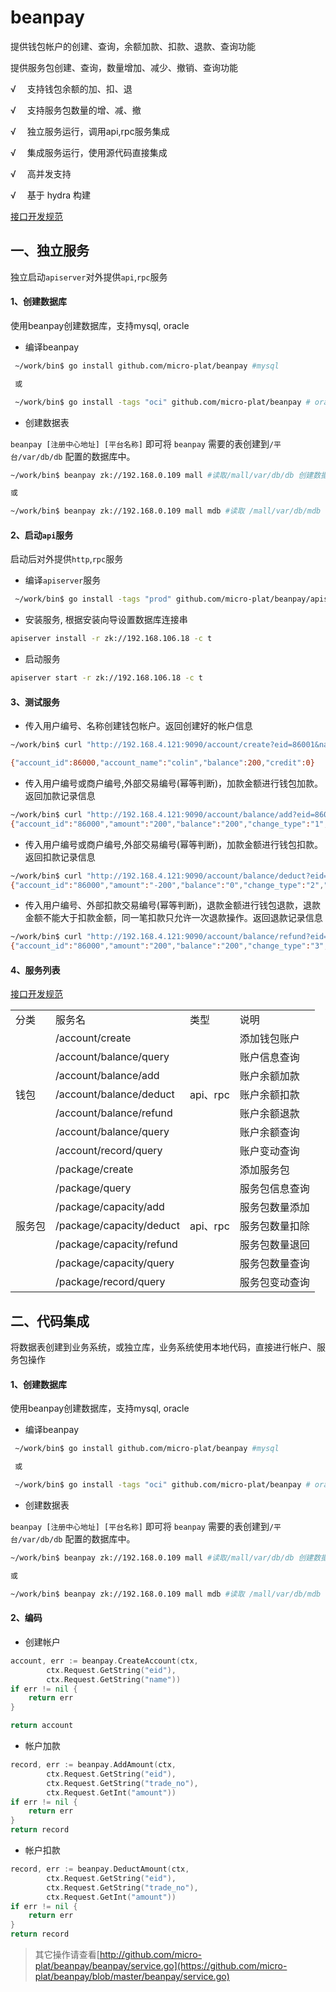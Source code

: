 # beanpay

提供钱包帐户的创建、查询，余额加款、扣款、退款、查询功能

提供服务包创建、查询，数量增加、减少、撤销、查询功能




√ 　支持钱包余额的加、扣、退

√ 　支持服务包数量的增、减、撤

√ 　独立服务运行，调用api,rpc服务集成

√ 　集成服务运行，使用源代码直接集成

√ 　高并发支持

√ 　基于 hydra 构建


[接口开发规范](https://github.com/micro-plat/beanpay/blob/master/api.md)

## 一、独立服务


独立启动`apiserver`对外提供`api`,`rpc`服务



#### 1、创建数据库

使用beanpay创建数据库，支持mysql, oracle

* 编译beanpay

```sh
 ~/work/bin$ go install github.com/micro-plat/beanpay #mysql

 或

 ~/work/bin$ go install -tags "oci" github.com/micro-plat/beanpay # oracle

```

* 创建数据表

`beanpay [注册中心地址] [平台名称]` 即可将 `beanpay` 需要的表创建到`/平台/var/db/db` 配置的数据库中。

```sh
~/work/bin$ beanpay zk://192.168.0.109 mall #读取/mall/var/db/db 创建数据库

或

~/work/bin$ beanpay zk://192.168.0.109 mall mdb #读取 /mall/var/db/mdb 创建数据库

```

#### 2、启动`api`服务

启动后对外提供`http`,`rpc`服务


* 编译`apiserver`服务

```sh
 ~/work/bin$ go install -tags "prod" github.com/micro-plat/beanpay/apiserver

```

* 安装服务, 根据安装向导设置数据库连接串

 ```sh
apiserver install -r zk://192.168.106.18 -c t
 ```

* 启动服务
```sh
apiserver start -r zk://192.168.106.18 -c t
```

#### 3、测试服务

* 传入用户编号、名称创建钱包帐户。返回创建好的帐户信息
```sh
~/work/bin$ curl "http://192.168.4.121:9090/account/create?eid=86001&name=colin"

{"account_id":86000,"account_name":"colin","balance":200,"credit":0}
```

* 传入用户编号或商户编号,外部交易编号(幂等判断)，加款金额进行钱包加款。返回加款记录信息
```sh
~/work/bin$ curl "http://192.168.4.121:9090/account/balance/add?eid=86001&trade_no=8970876&amount=200"
{"account_id":"86000","amount":"200","balance":"200","change_type":"1","create_time":"20190731172225","record_id":"100000","trade_no":"8970876"}
```


* 传入用户编号或商户编号,外部交易编号(幂等判断)，加款金额进行钱包扣款。返回扣款记录信息
```sh
~/work/bin$ curl "http://192.168.4.121:9090/account/balance/deduct?eid=86001&trade_no=8970876&amount=200"
{"account_id":"86000","amount":"-200","balance":"0","change_type":"2","create_time":"20190731172225","record_id":"100001","trade_no":"8970876"}
```

* 传入用户编号、外部扣款交易编号(幂等判断)，退款金额进行钱包退款，退款金额不能大于扣款金额，同一笔扣款只允许一次退款操作。返回退款记录信息
```sh
~/work/bin$ curl "http://192.168.4.121:9090/account/balance/refund?eid=86001&trade_no=8970876&amount=200"
{"account_id":"86000","amount":"200","balance":"200","change_type":"3","create_time":"20190731172225","record_id":"100002","trade_no":"8970876"}
```

#### 4、服务列表

[接口开发规范](https://github.com/micro-plat/beanpay/blob/master/api.md)

<table>
<tr>
<td>分类</td>
<td>服务名</td>
<td>类型</td>
<td>说明</td>
</tr>

<tr>
<td rowspan="7">钱包</td>
<td>/account/create </td>
<td rowspan=7>api、rpc</td>
<td>添加钱包账户</td>
</tr>
<tr>
<td>/account/balance/query</td>
<td>账户信息查询</td>
</tr>
<tr>
<td>/account/balance/add</td>
<td>账户余额加款</td>
</tr>

<tr>
<td>/account/balance/deduct</td>
<td>账户余额扣款</td>
</tr>

<tr>
<td>/account/balance/refund</td>
<td>账户余额退款</td>
</tr>
<tr>
<td>/account/balance/query</td>
<td>账户余额查询</td>
</tr>
<tr>
<td>/account/record/query</td>
<td>账户变动查询</td>
</tr>

<tr>
<td rowspan="7">服务包</td>
<td>/package/create </td>
<td rowspan=7>api、rpc</td>
<td>添加服务包</td>
</tr>
<tr>
<td>/package/query</td>
<td>服务包信息查询</td>
</tr>
<tr>
<td>/package/capacity/add</td>
<td>服务包数量添加</td>
</tr>

<tr>
<td>/package/capacity/deduct</td>
<td>服务包数量扣除</td>
</tr>

<tr>
<td>/package/capacity/refund</td>
<td>服务包数量退回</td>
</tr>

<tr>
<td>/package/capacity/query</td>
<td>服务包数量查询</td>
</tr>

<tr>
<td> /package/record/query </td>
<td>服务包变动查询</td>
</tr>
</table>

## 二、代码集成

将数据表创建到业务系统，或独立库，业务系统使用本地代码，直接进行帐户、服务包操作


#### 1、创建数据库

使用beanpay创建数据库，支持mysql, oracle

* 编译beanpay

```sh
 ~/work/bin$ go install github.com/micro-plat/beanpay #mysql

 或

 ~/work/bin$ go install -tags "oci" github.com/micro-plat/beanpay # oracle

```

* 创建数据表

`beanpay [注册中心地址] [平台名称]` 即可将 `beanpay` 需要的表创建到`/平台/var/db/db` 配置的数据库中。

```sh
~/work/bin$ beanpay zk://192.168.0.109 mall #读取/mall/var/db/db 创建数据库

或

~/work/bin$ beanpay zk://192.168.0.109 mall mdb #读取 /mall/var/db/mdb 创建数据库

```

#### 2、编码

* 创建帐户

```go
account, err := beanpay.CreateAccount(ctx,
		ctx.Request.GetString("eid"),
		ctx.Request.GetString("name"))
if err != nil {
    return err
}

return account
```

* 帐户加款
```go
record, err := beanpay.AddAmount(ctx,
		ctx.Request.GetString("eid"),
		ctx.Request.GetString("trade_no"),
		ctx.Request.GetInt("amount"))
if err != nil {
    return err
}
return record

```

* 帐户扣款
```go
record, err := beanpay.DeductAmount(ctx,
		ctx.Request.GetString("eid"),
		ctx.Request.GetString("trade_no"),
		ctx.Request.GetInt("amount"))
if err != nil {
    return err
}
return record

```

> 其它操作请查看[http://github.com/micro-plat/beanpay/beanpay/service.go](https://github.com/micro-plat/beanpay/blob/master/beanpay/service.go)

